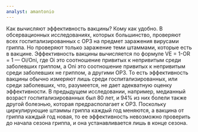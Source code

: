 ```yaml
---
analyst: amantonio
---
```


Как вычисляют эффективность вакцины? Кому как удобно.
В обсервационных исследованиях, которых большинство, проверяют всех госпитализированных с ОРЗ на предмет заражения вирусами гриппа. Но проверяют только заражение теми штаммами, которые есть в вакцине.
Эффективность вакцины вычисляется по формуле VE = 1-OR = 1 — Oi/Oni, где Oi это соотношение привитых к непривитым среди заболевших гриппом, а Оni это соотношение привитых к непривитым среди заболевших не гриппом, а другими ОРЗ.
То есть эффективность вакцины обычно измеряют лишь среди госпитализированных, или среди заболевших, что, разумеется, не дает адекватную оценку эффективности. В предыдущем исследовании, например, медианный возраст госпитализированных был 80 лет, и 94% из них болели также другой болезнью, которая предрасполагает к ОРЗ.
Поскольку циркулирующие штаммы гриппа каждый год меняются, а вакцина от гриппа каждый год новая, то ее эффективность невозможно проверить до начала сезона гриппа, и она устанавливается лишь в конце сезона.
